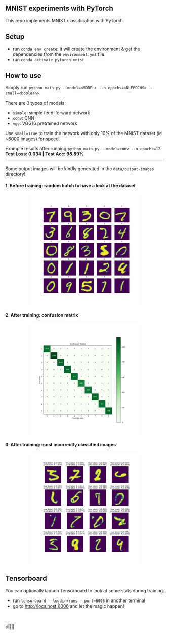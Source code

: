 ## MNIST experiments with PyTorch

This repo implements MNIST classification with PyTorch.


## Setup
- run `conda env create`: it will create the environment & get the dependencies from the `environment.yml` file.
- run `conda activate pytorch-mnist`

## How to use

Simply run `python main.py --model=<MODEL> --n_epochs=<N_EPOCHS> --small=<boolean>`

There are 3 types of models:
  - `simple`: simple feed-forward network
  - `conv`: CNN
  - `vgg`: VGG16 pretrained network

Use `small=True` to train the network with only 10% of the MNIST dataset (ie ~6000 images) for speed.

Example results after running `python main.py --model=conv --n_epochs=12`:\
**Test Loss: 0.034 |  Test Acc: 98.89%**

___

Some output images will be kindly generated in the `data/output-images` directory!

#### 1. Before training: random batch to have a look at the dataset
<p align="center">
<img src="data/examples/batch-images.jpg" width="350"/>
</p>

#### 2. After training: confusion matrix
<p align="center">
<img src="data/examples/confusion-matrix.jpg" width="350"/>
</p>

#### 3. After training: most incorrectly classified images
<p align="center">
<img src="data/examples/most-incorrect.jpg" width="350"/>
</p>


## Tensorboard
You can optionally launch Tensorboard to look at some stats during training.
- run `tensorboard --logdir=runs --port=6006` in another terminal
- go to [http://localhost:6006](http://localhost:6006) and let the magic happen!

\
\
:v::rocket::rocket:
